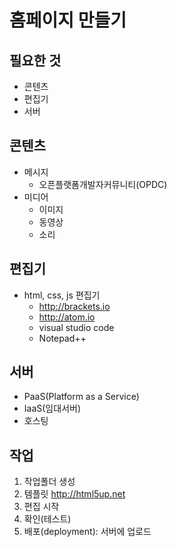 # 홈페이지 만들기

## 필요한 것
- 콘텐츠
- 편집기
- 서버

## 콘텐츠
- 메시지
  * 오픈플랫폼개발자커뮤니티(OPDC)
- 미디어
  * 이미지
  * 동영상
  * 소리

## 편집기
- html, css, js 편집기
  * http://brackets.io
  * http://atom.io
  * visual studio code
  * Notepad++

## 서버
  * PaaS(Platform as a Service)
  * IaaS(임대서버)
  * 호스팅

## 작업
1. 작업폴더 생성
2. 템플릿 http://html5up.net
3. 편집 시작
4. 확인(테스트)
5. 배포(deployment): 서버에 업로드
